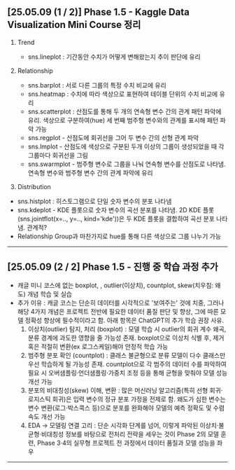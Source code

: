 ## [25.05.09 (1 / 2)] Phase 1.5 - Kaggle Data Visualization Mini Course 정리
1. Trend 
	- sns.lineplot : 기간동안 수치가 어떻게 변해왔는지 추이 판단에 유리

2. Relationship 
	- sns.barplot : 서로 다른 그룹의 특정 수치 비교에 유리
	- sns.heatmap : 수치에 따라 색상으로 표현하여 테이블 단위의 수치 비교에 유리
	- sns.scatterplot : 산점도를 통해 두 개의 연속형 변수 간의 관계 패턴 파악에 유리. 색상으로 구분하여(hue) 세 번째 범주형 변수와의 관계를 표시해 패턴 파악 가능
	- sns.regplot - 산점도에 회귀선을 그어 두 변수 간의 선형 관계 파악
	- sns.lmplot - 산점도에 색상으로 구분된 두개 이상의 그룹이 생성되었을 때 각 그룹마다 회귀선을 그림
	- sns.swarmplot - 범주형 변수로 그룹을 나눠 연속형 변수를 산점도로 나타냄. 연속형 변수와 범주형 변수 간의 관계 파악에 유리

3. Distribution
  - sns.histplot : 히스토그램으로 단일 숫자 변수의 분포 나타냄
  - sns.kdeplot - KDE 플롯으로 숫자 변수의 곡선 분포를 나타냄. 2D KDE 플롯(sns.jointflot(x=.., y=.., kind='kde'))은 두 KDE 플롯을 결합하여 곡선 분포 나타냄. 관계적?  
  - Relationship Group과 마찬가지로 hue를 통해 다른 색상으로 그룹 나누기 가능

--- 
## [25.05.09 (2 / 2] Phase 1.5 - 진행 중 학습 과정 추가
- 캐글 미니 코스에 없는 boxplot, , outlier(이상치), countplot, skew(치우침: 왜도) 개념 학습 및 실습
- 추가 이유 : 캐글 코스는 단순히 데이터를 시각적으로 '보여주는' 것에 치중, 그러나 해당 4가지 개념은 프로젝트 전반에 필요한 데이터 품질 판단 및 향상, 그에 따른 모델 정확성 향상에 필수적이라고 함. 아래 항목은 ChatGPT의 추가 학습 권장 사유.
	1) 이상치(outlier) 탐지, 처리 (boxplot) : 모델 학습 시 outlier의 회귀 계수 왜곡, 분류 경계에 과도한 영향을 줄 가능성 존재. boxplot으로 이상치 식별 후, 제거 혹은 적절히 변환(ex 로그스케일)해야 안정적 학습 가능
	2) 범주형 분포 확인 (countplot) : 클래스 불균형으로 분류 모델이 다수 클래스만 우선 학습하게 될 가능성 존재. countplot으로 각 범주의 데이터 수를 파악하여 필요 시 오버샘플링·언더샘플링·가중치 조정 등을 통해 균형을 맞춰야 모델 성능 개선 가능
	3) 분포의 비대칭성(skew) 이해, 변환 : 많은 머신러닝 알고리즘(특히 선형 회귀·로지스틱 회귀)은 입력 변수의 정규 분포 가정을 전제로 함. 왜도가 심한 변수는 변수 변환(로그·박스콕스 등)으로 분포를 완화해야 모델의 예측 정확도 및 수렴 속도 개선 가능
	4) EDA → 모델링 연결 고리 : 단순 시각화 단계를 넘어, 이렇게 파악된 이상치·불균형·비대칭성 정보를 바탕으로 전처리 전략을 세우는 것이 Phase 2의 모델 훈련, Phase 3·4의 실무형 프로젝트 전 과정에서 데이터 품질과 모델 성능을 좌우

---
